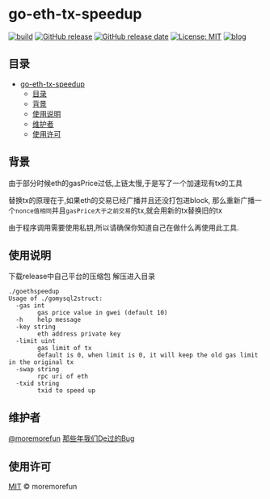 # go-eth-tx-speedup

[![build](https://github.com/moremorefun/go-eth-tx-speedup/workflows/build/badge.svg)](https://github.com/moremorefun/go-eth-tx-speedup/actions?query=workflow%3Abuild)
[![GitHub release](https://img.shields.io/github/tag/moremorefun/go-eth-tx-speedup.svg?label=release)](https://github.com/moremorefun/go-eth-tx-speedup/releases)
[![GitHub release date](https://img.shields.io/github/release-date/moremorefun/go-eth-tx-speedup.svg)](https://github.com/moremorefun/go-eth-tx-speedup/releases)
[![License: MIT](https://img.shields.io/badge/License-MIT-brightgreen.svg)](https://github.com/moremorefun/go-eth-tx-speedup/blob/master/LICENSE)
[![blog](https://img.shields.io/badge/blog-@moremorefun-brightgreen.svg)](https://www.jidangeng.com)


## 目录

- [go-eth-tx-speedup](#go-eth-tx-speedup)
  - [目录](#目录)
  - [背景](#背景)
  - [使用说明](#使用说明)
  - [维护者](#维护者)
  - [使用许可](#使用许可)

## 背景

由于部分时候eth的gasPrice过低,上链太慢,于是写了一个加速现有tx的工具

替换tx的原理在于,如果eth的交易已经广播并且还没打包进block,
那么重新广播一个`nonce值相同`并且`gasPrice大于之前交易`的tx,就会用新的tx替换旧的tx

由于程序调用需要使用私钥,所以请确保你知道自己在做什么再使用此工具.


## 使用说明
下载release中自己平台的压缩包
解压进入目录

```
./goethspeedup
Usage of ./gomysql2struct:
  -gas int
    	gas price value in gwei (default 10)
  -h	help message
  -key string
    	eth address private key
  -limit uint
    	gas limit of tx
    	default is 0, when limit is 0, it will keep the old gas limit in the original tx
  -swap string
    	rpc uri of eth
  -txid string
    	txid to speed up
```
   
## 维护者

[@moremorefun](https://github.com/moremorefun)
[那些年我们De过的Bug](https://www.jidangeng.com)

## 使用许可

[MIT](LICENSE) © moremorefun
